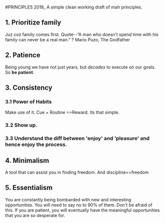 #PRINCIPLES 2019_
A simple clean working draft of mah principles.

## 1. Prioritize family
Juz coz family comes first. Quote--“A man who doesn't spend time with his family can never be a real man.” 
? Mario Puzo, The Godfather

## 2. Patience
Being young we have not just years, but _decades_ to execute on our goals. So **be patient**.

## 3. Consistency
### 3.1 Power of Habits
Make use of it. Cue + Routine ==Reward. Its that simple.
### 3.2 Show up.
### 3.3 Understand the diff between 'enjoy' and 'pleasure' and hence enjoy the process.

## 4. Minimalism
A tool that can assist you in finding freedom. And discipline==freedom

## 5. Essentialism
You are constantly being bombarded with new and interesting opportunities. You will need to say no to 90% of them. Don't be afraid of this. If you are patient, you will eventually have the meaningful opportunities that you are so desperate for.


